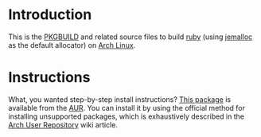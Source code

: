 # Introduction

This is the [PKGBUILD][1] and related source files to build [ruby][2] (using
[jemalloc][3] as the default allocator) on [Arch Linux][4].

# Instructions

What, you wanted step-by-step install instructions? [This package][5] is
available from the [AUR][6]. You can install it by using the official method for
installing unsupported packages, which is exhaustively described in the
[Arch User Repository][7] wiki article.

[1]: https://wiki.archlinux.org/index.php/PKGBUILD
[2]: https://www.ruby-lang.org/en/
[3]: http://www.canonware.com/jemalloc/
[4]: https://www.archlinux.org/
[5]: https://aur4.archlinux.org/packages/ruby-jemalloc/
[6]: https://aur4.archlinux.org/
[7]: https://wiki.archlinux.org/index.php/Arch_User_Repository
